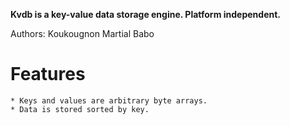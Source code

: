 **Kvdb is a key-value data storage engine. Platform independent.**

Authors: Koukougnon Martial Babo

# Features
    * Keys and values are arbitrary byte arrays.
    * Data is stored sorted by key.